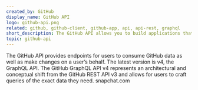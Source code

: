 ```yaml
---
created_by: GitHub
display_name: GitHub API
logo: github-api.png
related: github, github-client, github-app, api, api-rest, graphql
short_description: The GitHub API allows you to build applications that integrate with GitHub.
topic: github-api
---
```

The GitHub API provides endpoints for users to consume GitHub data as well as make changes on a user’s behalf. The latest version is v4, the GraphQL API. The GitHub GraphQL API v4 represents an architectural and conceptual shift from the GitHub REST API v3 and allows for users to craft queries of the exact data they need.
snapchat.com
